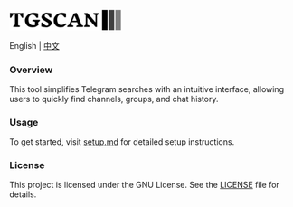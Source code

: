 
<div align="left">
  <img style="margin-top: 25px" src="web-app/public/download.svg" width="200"/>
</div>


<p align="left">
  <div/>
  <span>English</span>
  <span> | </span>
  <a href="README_cn.md">中文</a>
</p>

### Overview

This tool simplifies Telegram searches with an intuitive interface, allowing users to quickly find channels, groups, and chat history.

### Usage

To get started, visit [setup.md](setup.md) for detailed setup instructions.

### License

This project is licensed under the GNU License. See the [LICENSE](LICENSE) file for details.
